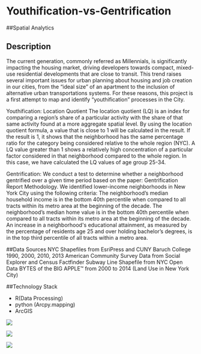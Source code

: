 # Youthification-vs-Gentrification
##Spatial Analytics
 
## Description
The current  generation, commonly referred as Millennials, is significantly  impacting the housing market, driving developers towards compact, mixed-use residential  developments that are close to transit. This trend raises several important issues for urban planning about housing and job creation in our cities, from the “ideal size” of an apartment  to the inclusion of alternative urban transportations systems.  For these reasons, this project is a first attempt to map and identify “youthification” processes in the City.

Youthification: Location Quotient
The location quotient (LQ) is an index for comparing a region’s share of a particular activity with the share of that same activity found at a more aggregate spatial level. By using the location quotient formula, a value that is close to 1 will be calculated in the result. If the result is 1, it shows that the neighborhood has the same percentage ratio for the category being considered relative to the whole region (NYC). A LQ value greater than 1 shows a relatively high concentration of a particular factor considered in that neighborhood compared to the whole region. In this case,  we have calculated the LQ values of age group 25-34.

Gentrification: 
We conduct a test to determine whether a neighborhood gentrified over a given time period based on the paper: Gentrification Report Methodology. We identified lower-income neighborhoods in New York City using the following criteria:
The neighborhood’s median household income is in the bottom 40th percentile when compared to all tracts within its metro area at the beginning of the decade.
The neighborhood’s median home value is in the bottom 40th percentile when compared to all tracts within its metro area at the beginning of the decade.
An increase in a neighborhood's educational attainment, as measured by the percentage of residents age 25 and over holding bachelor’s degrees, is in the top third percentile of all tracts within a metro area.

##Data Sources
NYC Shapefiles from EsriPress and CUNY Baruch College
1990, 2000, 2010, 2013 American Community Survey Data from Social Explorer and Census Factfinder
Subway Line Shapefile from NYC Open Data
BYTES of the BIG APPLE™ from 2000 to 2014 (Land Use in New York City)

##Technology Stack
* R(Data Processing)
* python (Arcpy.mapping) 
* ArcGIS 

![](https://cloud.githubusercontent.com/assets/11526062/9099621/42bdbbae-3ba0-11e5-97b3-8c74589aa238.jpg)

![](https://cloud.githubusercontent.com/assets/11526062/9099728/4fe5bb82-3ba1-11e5-802a-18192bc1cb4c.jpg)

![](https://cloud.githubusercontent.com/assets/11526062/9099660/8ecdbe90-3ba0-11e5-86f3-c427a84f7e4e.png)
